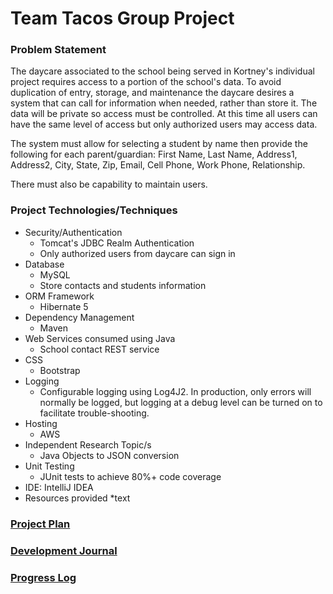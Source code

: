 # Team Tacos Group Project

### Problem Statement

The daycare associated to the school being served in Kortney's individual project requires access to a portion of the school's data.  To avoid duplication of entry, storage, and maintenance the daycare desires a system that can call for information when needed, rather than store it.  The data will be private so access must be controlled.  At this time all users can have the same level of access but only authorized users may access data.  

The system must allow for selecting a student by name then provide the following for each parent/guardian:  First Name, Last Name, Address1, Address2, City, State, Zip, Email, Cell Phone, Work Phone, Relationship.

There must also be capability to maintain users.

 

### Project Technologies/Techniques

* Security/Authentication
  * Tomcat's JDBC Realm Authentication
  * Only authorized users from daycare can sign in
* Database
  * MySQL
  * Store contacts and students information
* ORM Framework
  * Hibernate 5
* Dependency Management
  * Maven
* Web Services consumed using Java
  * School contact REST service
* CSS 
  * Bootstrap
* Logging
  * Configurable logging using Log4J2. In production, only errors will normally be logged, but logging at a debug level can be turned on to facilitate trouble-shooting. 
* Hosting
  * AWS
* Independent Research Topic/s
  * Java Objects to JSON conversion
* Unit Testing
  * JUnit tests to achieve 80%+ code coverage 
* IDE: IntelliJ IDEA
* Resources provided
  *text


### [Project Plan](Documentation/projectPlan.docx)

### [Development Journal](Documentation/Journal.md)

### [Progress Log](Documentation/progressLog.md)


